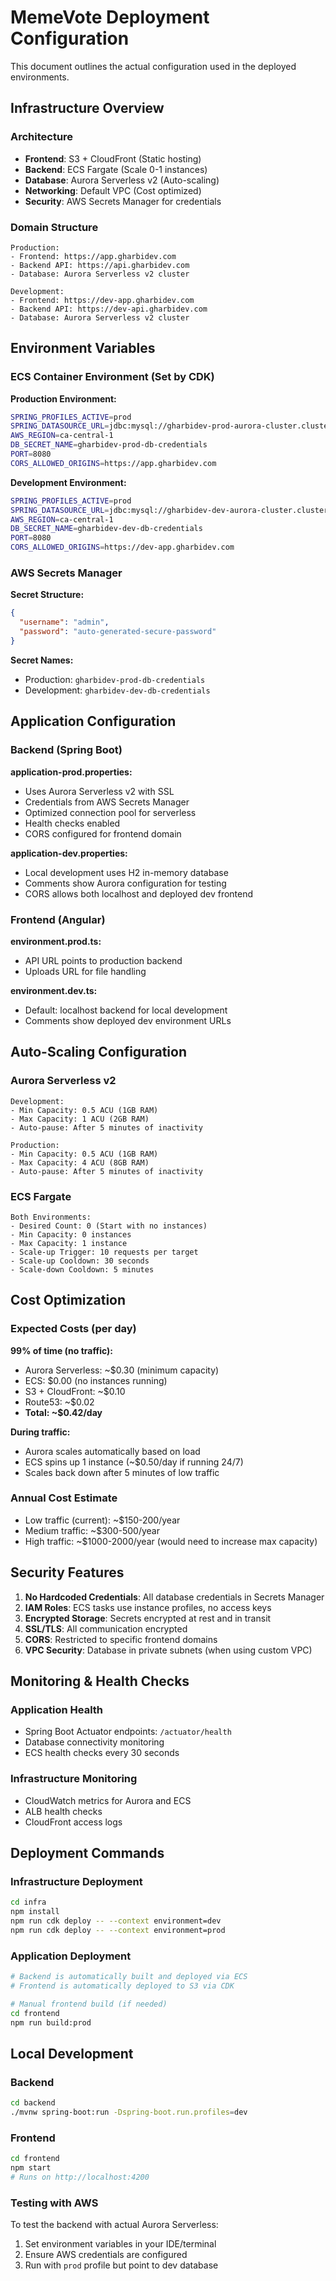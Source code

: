 # MemeVote Deployment Configuration

This document outlines the actual configuration used in the deployed environments.

## Infrastructure Overview

### Architecture
- **Frontend**: S3 + CloudFront (Static hosting)
- **Backend**: ECS Fargate (Scale 0-1 instances)
- **Database**: Aurora Serverless v2 (Auto-scaling)
- **Networking**: Default VPC (Cost optimized)
- **Security**: AWS Secrets Manager for credentials

### Domain Structure
```
Production:
- Frontend: https://app.gharbidev.com
- Backend API: https://api.gharbidev.com
- Database: Aurora Serverless v2 cluster

Development:
- Frontend: https://dev-app.gharbidev.com
- Backend API: https://dev-api.gharbidev.com
- Database: Aurora Serverless v2 cluster
```

## Environment Variables

### ECS Container Environment (Set by CDK)

**Production Environment:**
```bash
SPRING_PROFILES_ACTIVE=prod
SPRING_DATASOURCE_URL=jdbc:mysql://gharbidev-prod-aurora-cluster.cluster-xyz.ca-central-1.rds.amazonaws.com:3306/memevote?useSSL=true&serverTimezone=UTC&allowPublicKeyRetrieval=true
AWS_REGION=ca-central-1
DB_SECRET_NAME=gharbidev-prod-db-credentials
PORT=8080
CORS_ALLOWED_ORIGINS=https://app.gharbidev.com
```

**Development Environment:**
```bash
SPRING_PROFILES_ACTIVE=prod
SPRING_DATASOURCE_URL=jdbc:mysql://gharbidev-dev-aurora-cluster.cluster-xyz.ca-central-1.rds.amazonaws.com:3306/memevote?useSSL=true&serverTimezone=UTC&allowPublicKeyRetrieval=true
AWS_REGION=ca-central-1
DB_SECRET_NAME=gharbidev-dev-db-credentials
PORT=8080
CORS_ALLOWED_ORIGINS=https://dev-app.gharbidev.com
```

### AWS Secrets Manager

**Secret Structure:**
```json
{
  "username": "admin",
  "password": "auto-generated-secure-password"
}
```

**Secret Names:**
- Production: `gharbidev-prod-db-credentials`
- Development: `gharbidev-dev-db-credentials`

## Application Configuration

### Backend (Spring Boot)

**application-prod.properties:**
- Uses Aurora Serverless v2 with SSL
- Credentials from AWS Secrets Manager
- Optimized connection pool for serverless
- Health checks enabled
- CORS configured for frontend domain

**application-dev.properties:**
- Local development uses H2 in-memory database
- Comments show Aurora configuration for testing
- CORS allows both localhost and deployed dev frontend

### Frontend (Angular)

**environment.prod.ts:**
- API URL points to production backend
- Uploads URL for file handling

**environment.dev.ts:**
- Default: localhost backend for local development
- Comments show deployed dev environment URLs

## Auto-Scaling Configuration

### Aurora Serverless v2
```
Development:
- Min Capacity: 0.5 ACU (1GB RAM)
- Max Capacity: 1 ACU (2GB RAM)
- Auto-pause: After 5 minutes of inactivity

Production:
- Min Capacity: 0.5 ACU (1GB RAM)
- Max Capacity: 4 ACU (8GB RAM)
- Auto-pause: After 5 minutes of inactivity
```

### ECS Fargate
```
Both Environments:
- Desired Count: 0 (Start with no instances)
- Min Capacity: 0 instances
- Max Capacity: 1 instance
- Scale-up Trigger: 10 requests per target
- Scale-up Cooldown: 30 seconds
- Scale-down Cooldown: 5 minutes
```

## Cost Optimization

### Expected Costs (per day)

**99% of time (no traffic):**
- Aurora Serverless: ~$0.30 (minimum capacity)
- ECS: $0.00 (no instances running)
- S3 + CloudFront: ~$0.10
- Route53: ~$0.02
- **Total: ~$0.42/day**

**During traffic:**
- Aurora scales automatically based on load
- ECS spins up 1 instance (~$0.50/day if running 24/7)
- Scales back down after 5 minutes of low traffic

### Annual Cost Estimate
- Low traffic (current): ~$150-200/year
- Medium traffic: ~$300-500/year
- High traffic: ~$1000-2000/year (would need to increase max capacity)

## Security Features

1. **No Hardcoded Credentials**: All database credentials in Secrets Manager
2. **IAM Roles**: ECS tasks use instance profiles, no access keys
3. **Encrypted Storage**: Secrets encrypted at rest and in transit
4. **SSL/TLS**: All communication encrypted
5. **CORS**: Restricted to specific frontend domains
6. **VPC Security**: Database in private subnets (when using custom VPC)

## Monitoring & Health Checks

### Application Health
- Spring Boot Actuator endpoints: `/actuator/health`
- Database connectivity monitoring
- ECS health checks every 30 seconds

### Infrastructure Monitoring
- CloudWatch metrics for Aurora and ECS
- ALB health checks
- CloudFront access logs

## Deployment Commands

### Infrastructure Deployment
```bash
cd infra
npm install
npm run cdk deploy -- --context environment=dev
npm run cdk deploy -- --context environment=prod
```

### Application Deployment
```bash
# Backend is automatically built and deployed via ECS
# Frontend is automatically deployed to S3 via CDK

# Manual frontend build (if needed)
cd frontend
npm run build:prod
```

## Local Development

### Backend
```bash
cd backend
./mvnw spring-boot:run -Dspring-boot.run.profiles=dev
```

### Frontend
```bash
cd frontend
npm start
# Runs on http://localhost:4200
```

### Testing with AWS
To test the backend with actual Aurora Serverless:
1. Set environment variables in your IDE/terminal
2. Ensure AWS credentials are configured
3. Run with `prod` profile but point to dev database
